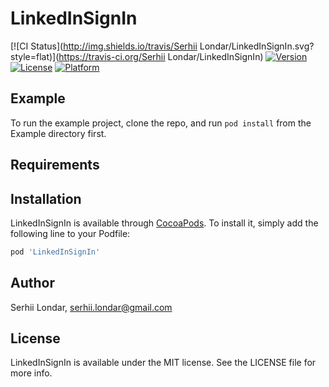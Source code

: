 # LinkedInSignIn

[![CI Status](http://img.shields.io/travis/Serhii Londar/LinkedInSignIn.svg?style=flat)](https://travis-ci.org/Serhii Londar/LinkedInSignIn)
[![Version](https://img.shields.io/cocoapods/v/LinkedInSignIn.svg?style=flat)](http://cocoapods.org/pods/LinkedInSignIn)
[![License](https://img.shields.io/cocoapods/l/LinkedInSignIn.svg?style=flat)](http://cocoapods.org/pods/LinkedInSignIn)
[![Platform](https://img.shields.io/cocoapods/p/LinkedInSignIn.svg?style=flat)](http://cocoapods.org/pods/LinkedInSignIn)

## Example

To run the example project, clone the repo, and run `pod install` from the Example directory first.

## Requirements

## Installation

LinkedInSignIn is available through [CocoaPods](http://cocoapods.org). To install
it, simply add the following line to your Podfile:

```ruby
pod 'LinkedInSignIn'
```

## Author

Serhii Londar, serhii.londar@gmail.com

## License

LinkedInSignIn is available under the MIT license. See the LICENSE file for more info.
